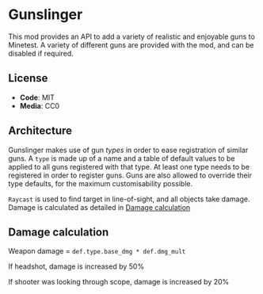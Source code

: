 # Gunslinger

This mod provides an API to add a variety of realistic and enjoyable guns to Minetest. A variety of different guns are provided with the mod, and can be disabled if required.

## License

- **Code**: MIT
- **Media**: CC0

## Architecture

Gunslinger makes use of gun _types_ in order to ease registration of similar guns. A `type` is made up of a name and a table of default values to be applied to all guns registered with that type. At least one type needs to be registered in order to register guns. Guns are also allowed to override their type defaults, for the maximum customisability possible.

`Raycast` is used to find target in line-of-sight, and all objects take damage. Damage is calculated as detailed in [Damage calculation](##Damage-calculation)

## Damage calculation

Weapon damage = `def.type.base_dmg * def.dmg_mult`

If headshot, damage is increased by 50%

If shooter was looking through scope, damage is increased by 20%
